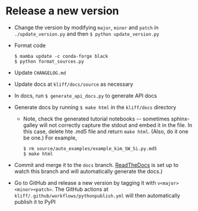 # Release a new version

- Change the version by modifying `major`, `minor` and `patch` in `./update_version.py`
  and then `$ python update_version.py`

- Format code

  ```shell
  $ mamba update -c conda-forge black
  $ python format_sources.py
  ```

- Update `CHANGELOG.md`

- Update docs at `kliff/docs/source` as necessary

- In docs, run `$ generate_api_docs.py` to generate API docs

- Generate docs by running `$ make html` in the `kliff/docs` directory

  - Note, check the generated tutorial notebooks -- sometimes sphinx-galley will
    not correctly capture the stdout and embed it in the file. In this case,
    delete hte .md5 file and return `make html`. (Also, do it one be one.)
    For example,
    ```shell
    $ rm source/auto_examples/example_kim_SW_Si.py.md5
    $ make html
    ```

- Commit and merge it to the `docs` branch. [ReadTheDocs](https://readthedocs.org)
  is set up to watch this branch and will automatically generate the docs.)

- Go to GitHub and release a new version by tagging it with `v<major><minor><patch>`.
  The GitHub actions at `kliff/.github/workflows/pythonpublish.yml` will then
  automatically publish it to PyPI
